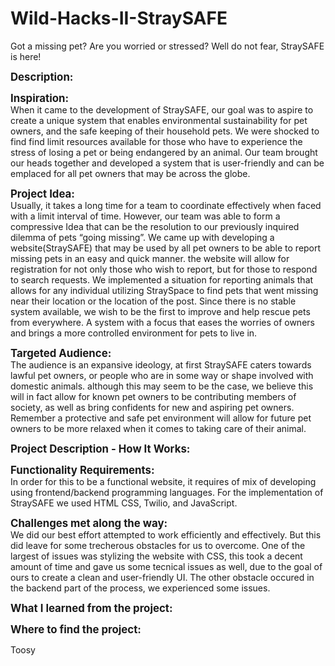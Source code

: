 # Wild-Hacks-II-StraySAFE
Got a missing pet? Are you worried or stressed? Well do not fear, StraySAFE is here!

<strong><big>Description:</big></strong><br/>


<strong><big>Inspiration:</big></strong><br/>
When it came to the development of StraySAFE, our goal was to aspire to create a unique system that enables environmental sustainability for pet owners, and the safe keeping of their household pets. We were shocked to find find limit resources available for those who have to experience the stress of losing a pet or being endangered by an animal. Our team brought our heads together and developed a system that is user-friendly and can be emplaced for all pet owners that may be across the globe. 

<strong><big>Project Idea:</big></strong><br/>
Usually, it takes a long time for a team to coordinate effectively when faced with a limit interval of time. However, our team was able to form a compressive Idea that can be the resolution to our previously inquired dilemma of pets “going missing”. We came up with developing a website(StraySAFE) that may be used by all pet owners to be able to report missing pets in an easy and quick manner. the website will allow for registration for not only those who wish to report, but for those to respond to search requests. We implemented a situation for reporting animals that allows for any individual utilizing StraySpace to find pets that went missing near their location or the location of the post. Since there is no stable system available, we wish to be the first to improve and help rescue pets from everywhere. A system with a focus that eases the worries of owners and brings a more controlled environment for pets to live in.

<strong><big>Targeted Audience:</big></strong><br/>
The audience is an expansive ideology, at first StraySAFE caters towards lawful pet owners, or people who are in some way or shape involved with domestic animals. although this may seem to be the case, we believe this will in fact allow for known pet owners to be contributing members of society, as well as bring confidents for new and aspiring pet owners. Remember a protective and safe pet environment will allow for future pet owners to be more relaxed when it comes to taking care of their animal.

<strong><big>Project Description - How It Works:</big></strong><br/>
  
<strong><big>Functionality Requirements:</big></strong><br/>
In order for this to be a functional website,  it requires of mix of developing using frontend/backend programming languages. For the implementation of StraySAFE we used HTML CSS, Twilio, and JavaScript. 
  
<strong><big> Challenges met along the way:</big></strong><br/>
We did our best effort attempted to work efficiently and effectively. But this did leave for some trecherous obstacles for us to overcome. One of the largest of issues was stylizing the website with CSS, this took a decent amount of time and gave us some tecnical issues as well, due to the goal of ours to create a clean and user-friendly UI. The other obstacle occured in the backend part of the process, we experienced some issues.

<strong><big>What I learned from the project:</big></strong><br/>
  
<strong><big>Where to find the project:</big></strong><br/>
  
  
  
  
  
  
  Toosy
